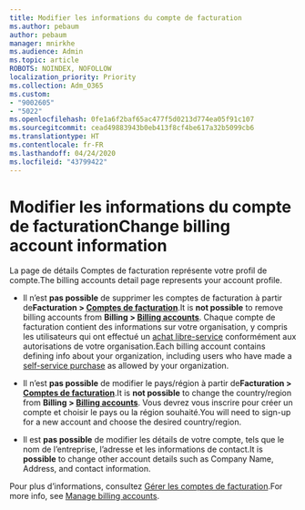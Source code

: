 ```yaml
---
title: Modifier les informations du compte de facturation
ms.author: pebaum
author: pebaum
manager: mnirkhe
ms.audience: Admin
ms.topic: article
ROBOTS: NOINDEX, NOFOLLOW
localization_priority: Priority
ms.collection: Adm_O365
ms.custom:
- "9002605"
- "5022"
ms.openlocfilehash: 0fe1a6f2baf65ac477f5d0213d774ea05f91c107
ms.sourcegitcommit: cead49883943b0eb413f8cf4be617a32b5099cb6
ms.translationtype: HT
ms.contentlocale: fr-FR
ms.lasthandoff: 04/24/2020
ms.locfileid: "43799422"
---
```

# <a name="change-billing-account-information"></a><span data-ttu-id="70e14-102">Modifier les informations du compte de facturation</span><span class="sxs-lookup"><span data-stu-id="70e14-102">Change billing account information</span></span>

<span data-ttu-id="70e14-103">La page de détails Comptes de facturation représente votre profil de compte.</span><span class="sxs-lookup"><span data-stu-id="70e14-103">The billing accounts detail page represents your account profile.</span></span>

- <span data-ttu-id="70e14-104">Il n’est **pas possible** de supprimer les comptes de facturation à partir de**Facturation > [Comptes de facturation](https://go.microsoft.com/fwlink/p/?linkid=2084771)**.</span><span class="sxs-lookup"><span data-stu-id="70e14-104">It is **not possible** to remove billing accounts from **Billing > [Billing accounts](https://go.microsoft.com/fwlink/p/?linkid=2084771)**.</span></span> <span data-ttu-id="70e14-105">Chaque compte de facturation contient des informations sur votre organisation, y compris les utilisateurs qui ont effectué un [achat libre-service](https://docs.microsoft.com/microsoft-365/commerce/subscriptions/manage-self-service-purchases-admins) conformément aux autorisations de votre organisation.</span><span class="sxs-lookup"><span data-stu-id="70e14-105">Each billing account contains defining info about your organization, including users who have made a [self-service purchase](https://docs.microsoft.com/microsoft-365/commerce/subscriptions/manage-self-service-purchases-admins) as allowed by your organization.</span></span> 

- <span data-ttu-id="70e14-106">Il n’est **pas possible** de modifier le pays/région à partir de**Facturation > [Comptes de facturation](https://go.microsoft.com/fwlink/p/?linkid=2084771)**.</span><span class="sxs-lookup"><span data-stu-id="70e14-106">It is **not possible** to change the country/region from **Billing > [Billing accounts](https://go.microsoft.com/fwlink/p/?linkid=2084771)**.</span></span> <span data-ttu-id="70e14-107">Vous devrez vous inscrire pour créer un compte et choisir le pays ou la région souhaité.</span><span class="sxs-lookup"><span data-stu-id="70e14-107">You will need to sign-up for a new account and choose the desired country/region.</span></span> 

- <span data-ttu-id="70e14-108">Il est **pas possible** de modifier les détails de votre compte, tels que le nom de l’entreprise, l’adresse et les informations de contact.</span><span class="sxs-lookup"><span data-stu-id="70e14-108">It is **possible** to change other account details such as Company Name, Address, and contact information.</span></span> 

<span data-ttu-id="70e14-109">Pour plus d’informations, consultez [Gérer les comptes de facturation](https://docs.microsoft.com/microsoft-365/commerce/manage-billing-accounts).</span><span class="sxs-lookup"><span data-stu-id="70e14-109">For more info, see [Manage billing accounts](https://docs.microsoft.com/microsoft-365/commerce/manage-billing-accounts).</span></span> 
